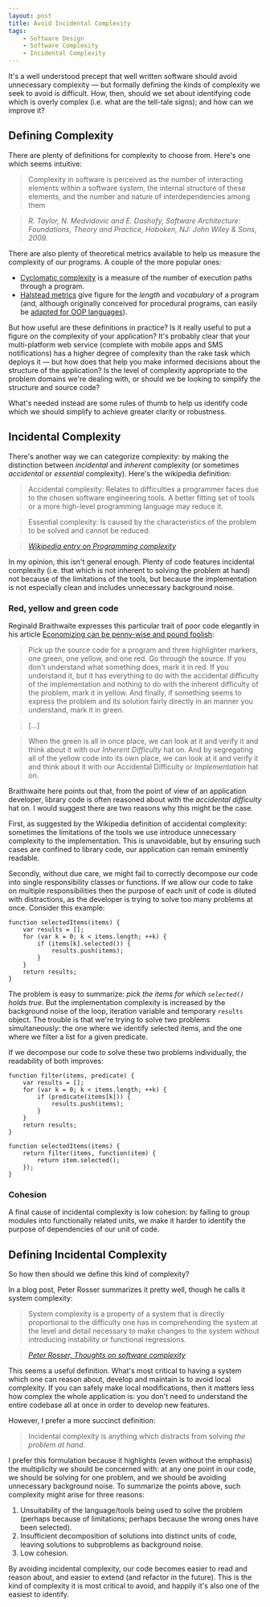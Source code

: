 ```yaml
---
layout: post
title: Avoid Incidental Complexity
tags:
    - Software Design
    - Software Complexity
    - Incidental Complexity
---
```


It's a well understood precept that well written software should avoid unnecessary complexity &mdash; but formally defining the kinds of complexity we seek to avoid is difficult. How, then, should we set about identifying code which is overly complex (i.e. what are the tell-tale signs); and how can we improve it?

## Defining Complexity

There are plenty of definitions for complexity to choose from.  Here's one which seems intuitive:

> Complexity in software is perceived as the number of interacting elements within a software system, the internal structure of these elements, and the number and nature of interdependencies among them

> <cite>R. Taylor, N. Medvidovic and E. Dashofy,  *Software Architecture: Foundations, Theory and Practice*, Hoboken, NJ: John Wiley & Sons, 2009.</cite>

There are also plenty of theoretical metrics available to help us measure the complexity of our programs.  A couple of the more popular ones:

* [Cyclomatic complexity](http://en.wikipedia.org/wiki/Cyclomatic_complexity) is a measure of the number of execution paths through a program.
* [Halstead metrics](http://en.wikipedia.org/wiki/Halstead_complexity_measures) give figure for the *length* and *vocabulary* of a program (and, although originally conceived for procedural programs, can easily be [adapted for OOP languages](http://www.virtualmachinery.com/sidebar2.htm)).

But how useful are these definitions in practice?  Is it really useful to put a figure on the complexity of your application?  It's probably clear that your multi-platform web service (complete with mobile apps and SMS notifications) has a higher degree of complexity than the rake task which deploys it &mdash; but how does that help you make informed decisions about the structure of the application?  Is the level of complexity appropriate to the problem domains we're dealing with, or should we be looking to simplify the structure and source code?

What's needed instead are some rules of thumb to help us identify code which we should simplify to achieve greater clarity or robustness.

## Incidental Complexity

There's another way we can categorize complexity: by making the distinction between *incidental* and *inherent* complexity (or sometimes *accidental* or *essential* complexity).  Here's the wikipedia definition:

> Accidental complexity: Relates to difficulties a programmer faces due to the chosen software engineering tools. A better fitting set of tools or a more high-level programming language may reduce it.

> Essential complexity: Is caused by the characteristics of the problem to be solved and cannot be reduced.

> <cite>[Wikipedia entry on *Programming complexity*](http://en.wikipedia.org/wiki/Programming_complexity#Types)</cite>

In my opinion, this isn't general enough.  Plenty of code features incidental complexity (i.e. that which is not inherent to solving the problem at hand) not because of the limitations of the tools, but because the implementation is not especially clean and includes unnecessary background noise.

### Red, yellow and green code

Reginald Braithwaite expresses this particular trait of poor code elegantly in his article [Economizing can be penny-wise and pound foolish](http://weblog.raganwald.com/2006/12/economizing-can-be-penny-wise-and.html):

> Pick up the source code for a program and three highlighter markers, one green, one yellow, and one red. Go through the source. If you don't understand what something does, mark it in red. If you understand it, but it has everything to do with the accidental difficulty of the implementation and nothing to do with the inherent difficulty of the problem, mark it in yellow. And finally, if something seems to express the problem and its solution fairly directly in an manner you understand, mark it in green.

> [...]

> When the green is all in once place, we can look at it and verify it and think about it with our *Inherent Difficulty* hat on. And by segregating all of the yellow code into its own place, we can look at it and verify it and think about it with our Accidental Difficulty or *Implementation* hat on.

Braithwaite here points out that, from the point of view of an application developer, library code is often reasoned about with the *accidental difficulty* hat on.  I would suggest there are two reasons why this might be the case.

First, as suggested by the Wikipedia definition of accidental complexity: sometimes the limitations of the tools we use introduce unnecessary complexity to the implementation.  This is unavoidable, but by ensuring such cases are confined to library code, our application can remain eminently readable.

Secondly, without due care, we might fail to correctly decompose our code into single responsibility classes or functions.  If we allow our code to take on multiple responsibilities then the purpose of each unit of code is diluted with distractions, as the developer is trying to solve too many problems at once.  Consider this example:

	function selectedItems(items) {
	    var results = [];
	    for (var k = 0; k < items.length; ++k) {
	        if (items[k].selected()) {
	            results.push(items);
	        }
	    }
	    return results;
	}

The problem is easy to summarize: *pick the items for which ```selected()``` holds true*.  But the implementation complexity is increased by the background noise of the loop, iteration variable and temporary ```results``` object.  The trouble is that we're trying to solve two problems simultaneously: the one where we identify selected items, and the one where we filter a list for a given predicate.

If we decompose our code to solve these two problems individually, the readability of both improves:

	function filter(items, predicate) {
	    var results = [];
	    for (var k = 0; k < items.length; ++k) {
	        if (predicate(items[k])) {
	            results.push(items);
	        }
	    }
	    return results;
	}
	
	function selectedItems(items) {
	    return filter(items, function(item) {
	        return item.selected();
	    });
	}

### Cohesion

A final cause of incidental complexity is low cohesion: by failing to group modules into functionally related units, we make it harder to identify the purpose of dependencies of our unit of code.

## Defining Incidental Complexity

So how then should we define this kind of complexity?

In a blog post, Peter Rosser summarizes it pretty well, though he calls it system complexity:

> System complexity is a property of a system that is directly proportional to the difficulty one has in comprehending the system at the level and detail necessary to make changes to the system without introducing instability or functional regressions.

> <cite>[Peter Rosser, *Thoughts on software complexity*](http://blogs.msdn.com/b/peterrosser/archive/2006/06/02/softwarecomplexity.aspx)</cite>

This seems a useful definition.  What's most critical to having a system which one can reason about, develop and maintain is to avoid local complexity.  If you can safely make local modifications, then it matters less how complex the whole application is: you don't need to understand the entire codebase all at once in order to develop new features.

However, I prefer a more succinct definition:

> Incidental complexity is anything which distracts from solving *the problem at hand*.

I prefer this formulation because it highlights (even without the emphasis) the multiplicity we should be concerned with: at any one point in our code, we should be solving for one problem, and we should be avoiding unnecessary background noise.  To summarize the points above, such complexity might arise for three reasons:

1. Unsuitability of the language/tools being used to solve the problem (perhaps because of limitations; perhaps because the wrong ones have been selected).
2. Insufficient decomposition of solutions into distinct units of code, leaving solutions to subproblems as background noise.
3. Low cohesion.

By avoiding incidental complexity, our code becomes easier to read and reason about, and easier to extend (and refactor in the future).  This is the kind of complexity it is most critical to avoid, and happily it's also one of the easiest to identify.
